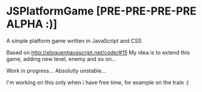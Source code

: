 # JSPlatformGame [PRE-PRE-PRE-PRE ALPHA :)]
A simple platform game written in JavaScript and CSS

Based on http://eloquentjavascript.net/code/#15
My idea is to extend this game, adding new level, enemy and so on...

Work in progress... Absolutly unstable...

I'm working on this only when i have free time, for example on the train :) 
